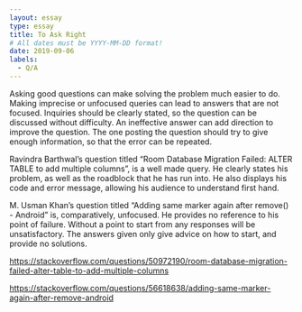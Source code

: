 ```yaml
---
layout: essay
type: essay
title: To Ask Right
# All dates must be YYYY-MM-DD format!
date: 2019-09-06
labels:
  - Q/A
---
```


Asking good questions can make solving the problem much easier to do. Making imprecise or unfocused queries can lead to answers that are not focused. Inquiries should be clearly stated, so the question can be discussed without difficulty. An ineffective answer can add direction to improve the question. The one posting the question should try to give enough information, so that the error can be repeated.

Ravindra Barthwal’s question titled “Room Database Migration Failed: ALTER TABLE to add multiple columns”, is a well made query. He clearly states his problem, as well as the roadblock that he has run into. He also displays his code and error message, allowing his audience to understand first hand. 

M. Usman Khan’s question titled “Adding same marker again after remove() - Android” is, comparatively, unfocused. He provides no reference to his point of failure. Without a point to start from any responses will be unsatisfactory. The answers given only give advice on how to start, and provide no solutions.

https://stackoverflow.com/questions/50972190/room-database-migration-failed-alter-table-to-add-multiple-columns

https://stackoverflow.com/questions/56618638/adding-same-marker-again-after-remove-android
